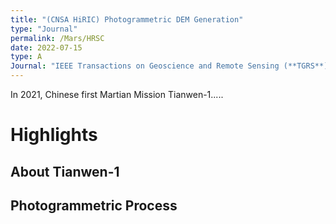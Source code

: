 ```yaml
---
title: "(CNSA HiRIC) Photogrammetric DEM Generation"
type: "Journal"
permalink: /Mars/HRSC
date: 2022-07-15
type: A
Journal: "IEEE Transactions on Geoscience and Remote Sensing (**TGRS**)"
---
```


In 2021, Chinese first Martian Mission Tianwen-1.....

# Highlights

## About Tianwen-1

## Photogrammetric Process

